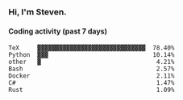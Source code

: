 ### Hi, I'm Steven.

#### Coding activity (past 7 days)
```
TeX     ▓▓▓▓▓▓▓▓▓▓▓▓▓▓▓▓▓▓▓▓▓▓▓▓▓▓▓▓▓▓  78.40%
Python  ▓▓▓                             10.14%
other   ▓                                4.21%
Bash                                     2.57%
Docker                                   2.11%
C#                                       1.47%
Rust                                     1.09%
```
